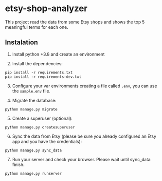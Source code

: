 # etsy-shop-analyzer

This project read the data from some Etsy shops and shows the top 5 meaningful terms for each one.


## Instalation

1. Install python +3.8 and create an environment

2. Install the dependencies:

```shell
pip install -r requirements.txt
pip install -r requirements-dev.txt
```

3. Configure your var environments creating a file called `.env`, you can use the `sample.env` file.

4. Migrate the database:

```shell
python manage.py migrate
```

5. Create a superuser (optional):

```shell
python manage.py createsuperuser
```

6. Sync the data from Etsy (please be sure you already configured an Etsy app and you have the credentials):

```shell
python manage.py sync_data
```

7. Run your server and check your browser. Please wait until sync_data finish.

```shell
python manage.py runserver
```

